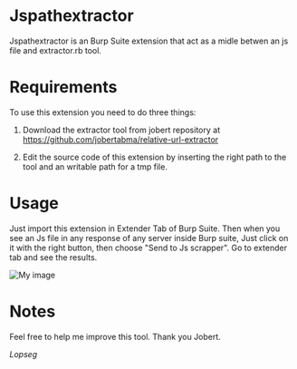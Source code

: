# Jspathextractor

Jspathextractor is an Burp Suite extension that act as a midle betwen an js file and extractor.rb tool.

# Requirements 

To use this extension you need to do three things:
1. Download the extractor tool from jobert repository at https://github.com/jobertabma/relative-url-extractor

2. Edit the source code of this extension by inserting the right path to the tool and an writable path for a tmp file.

# Usage

Just import this extension in Extender Tab of Burp Suite.
Then when you see an Js file in any response of any server inside Burp suite, 
Just click on it with the right button, then choose "Send to Js scrapper".
Go to extender tab and see the results.

![My image](https://raw.githubusercontent.com/Lopseg/JsScrapper/master/output_jsscrapper.png)

# Notes

Feel free to help me improve this tool. Thank you Jobert.


*Lopseg*
